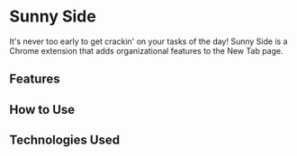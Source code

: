 # Sunny Side

It's never too early to get crackin' on your tasks of the day! Sunny Side is a Chrome extension that adds organizational features to the New Tab page. 

## Features

## How to Use

## Technologies Used
